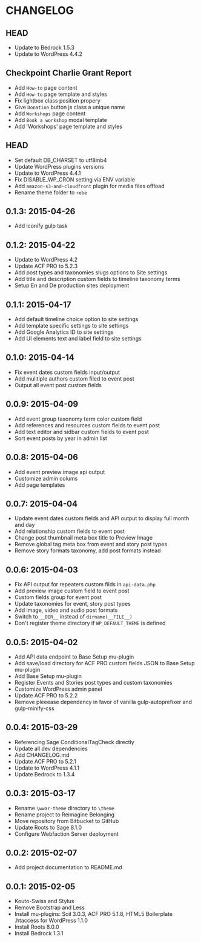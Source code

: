 # CHANGELOG

## HEAD

-  Update to Bedrock 1.5.3
-  Update to WordPress 4.4.2

##  Checkpoint Charlie Grant Report

-   Add `How-to` page content
-   Add `How-to` page template and styles
-   Fix lightbox class position propery
-   Give `Donation` button js class a unique name
-   Add `Workshops` page content
-   Add `Book a workshop` modal template
-   Add 'Workshops' page template and styles

## HEAD

-   Set default DB_CHARSET to utf8mb4
-   Update WordPress plugins versions
-   Update to WordPress 4.4.1
-   Fix DISABLE_WP_CRON setting via ENV variable
-   Add `amazon-s3-and-cloudfront` plugin for media files offload
-   Rename theme folder to `rebe`

## 0.1.3: 2015-04-26

-   Add iconify gulp task

## 0.1.2: 2015-04-22

-   Update to WordPress 4.2
-   Update ACF PRO to 5.2.3
-   Add post types and taxonomies slugs options to Site settings
-   Add title and description custom fields to timeline taxonomy terms
-   Setup En and De production sites deployment

## 0.1.1: 2015-04-17

-   Add default timeline choice option to site settings
-   Add template specific settings to site settings
-   Add Google Analytics ID to site settings
-   Add UI elements text and label field to site settings

## 0.1.0: 2015-04-14

-   Fix event dates custom fields input/output
-   Add mulitiple authors custom filed to event post
-   Output all event post custom fields

## 0.0.9: 2015-04-09

-   Add event group taxonomy term color custom field
-   Add references and resources custom fields to event post
-   Add text editor and sidbar custom fields to event post
-   Sort event posts by year in admin list

## 0.0.8: 2015-04-06

-   Add event preview image api output
-   Customize admin colums
-   Add page templates

## 0.0.7: 2015-04-04

-   Update event dates custom fields and API output to display full month and day
-   Add relationship custom fields to event post
-   Change post thumbnail meta box title to Preview Image
-   Remove global tag meta box from event and story post types
-   Remove story formats taxonomy, add post formats instead

## 0.0.6: 2015-04-03

-   Fix API output for repeaters custom filds in `api-data.php`
-   Add preview image custom field to event post
-   Custom fields group for event post
-   Update taxonomies for event, story post types
-   Add image, video and audio post formats
-   Switch to `__DIR__` instead of `dirname(__FILE__)`
-   Don't register theme directory if `WP_DEFAULT_THEME` is defined

## 0.0.5: 2015-04-02

-   Add API data endpoint to Base Setup mu-plugin
-   Add save/load directory for ACF PRO custom fields JSON to Base Setup mu-plugin
-   Add Base Setup mu-plugin
-   Register Events and Stories post types and custom taxonomies
-   Customize WordPress admin panel
-   Update ACF PRO to 5.2.2
-   Remove pleeease dependency in favor of vanilla gulp-autoprefixer and gulp-minify-css

## 0.0.4: 2015-03-29

-   Referencing Sage ConditionalTagCheck directly
-   Update all dev dependencies
-   Add CHANGELOG.md
-   Update ACF PRO to 5.2.1
-   Update to WordPress 4.1.1
-   Update Bedrock to 1.3.4

## 0.0.3: 2015-03-17

-   Rename `\wwar-theme` directory to `\theme`
-   Rename project to Reimagine Belonging
-   Move repository from Bitbucket to GitHub
-   Update Roots to Sage 8.1.0
-   Configure Webfaction Server deployment

## 0.0.2: 2015-02-07

-   Add project documentation to README.md

## 0.0.1: 2015-02-05

-   Kouto-Swiss and Stylus
-   Remove Bootstrap and Less
-   Install mu-plugins: Soil 3.0.3, ACF PRO 5.1.8, HTML5 Boilerplate .htaccess for WordPress 1.1.0
-   Install Roots 8.0.0
-   Install Bedrock 1.3.1
